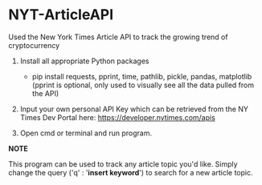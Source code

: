 # NYT-ArticleAPI
Used the New York Times Article API to track the growing trend of cryptocurrency

1) Install all appropriate Python packages 
      - pip install requests, pprint, time, pathlib, pickle, pandas, matplotlib (pprint is optional, only used to visually see all the data pulled from the API) 

2) Input your own personal API Key which can be retrieved from the NY Times Dev Portal here: https://developer.nytimes.com/apis
3) Open cmd or terminal and run program. 

**NOTE** 


This program can be used to track any article topic you'd like. Simply change the query ('q' : '**insert keyword**') to search for a new article topic. 
